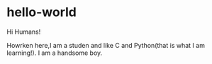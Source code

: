 # hello-world

Hi Humans!

Howrken here,I am a studen and like C and Python(that is what I am learning!). 
I am a handsome boy.
